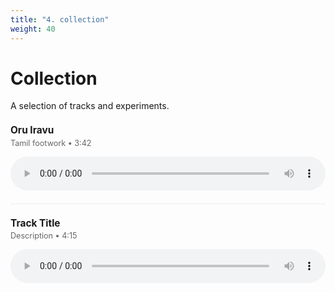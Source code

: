 ```yaml
---
title: "4. collection"
weight: 40
---
```


# Collection

A selection of tracks and experiments.

<style>
.track {
  margin: 1.5em 0;
  padding-bottom: 1em;
  border-bottom: 1px solid #eee;
}

.track:last-child {
  border-bottom: none;
}

.track h3 {
  margin-top: 0;
  margin-bottom: 0.25em;
  font-size: 1.1em;
}

.track-info {
  color: #666;
  font-size: 0.9em;
  margin-bottom: 0.5em;
}

.track audio {
  width: 100%;
  margin: 0.5em 0;
}

@media (prefers-color-scheme: dark) {
  .track {
    border-bottom-color: #333;
  }
  .track-info {
    color: #999;
  }
}
</style>

<div class="track">
  <h3>Oru Iravu</h3>
  <div class="track-info">Tamil footwork • 3:42</div>
  <audio controls>
    <source src="https://tracks.auteur.ing/file/auteuring/Oru+Iravu.mp3" type="audio/mpeg">
  </audio>
</div>

<div class="track">
  <h3>Track Title</h3>
  <div class="track-info">Description • 4:15</div>
  <audio controls>
    <source src="https://tracks.auteur.ing/file/auteuring/track2.mp3" type="audio/mpeg">
  </audio>
</div>